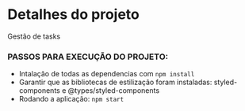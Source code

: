 # Detalhes do projeto

Gestão de tasks


###  PASSOS PARA EXECUÇÃO DO PROJETO:

- Intalação de todas as dependencias com `npm install` 
- Garantir que as bibliotecas de estilização foram instaladas: styled-components e @types/styled-components
- Rodando a aplicação: `npm start`
